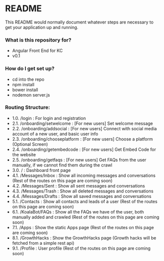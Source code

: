 # README #

This README would normally document whatever steps are necessary to get your application up and running.

### What is this repository for? ###

* Angular Front End for KC
* v0.1

### How do I get set up? ###

* cd into the repo
* npm install
* bower install
* nodemon server.js

### Routing Structure:

* 1.0. /login : For login and registration
* 2.1. /onboarding/setwelcome : [For new users] Set welcome message
* 2.2. /onboarding/addsocial : [For new users] Connect with social media account of a new user, and basic user info
* 2.3. /onboarding/chooseplatform : [For new users] Choose a platform (Optional Screen)
* 2.4. /onboarding/getembedcode : [For new users] Get Embed Code for the website
* 2.5. /onboarding/getfaqs : [For new users] Get FAQs from the user manually, if we cannot find them during the crawl
* 3.0. / : Dashboard front page
* 4.1. /Messages/Inbox : Show all incoming messages and conversations (Rest of the routes on this page are coming soon)
* 4.2. /Messages/Sent : Show all sent messages and conversations 
* 4.3. /Messages/Trash : Show all deleted messages and conversations
* 4.4. /Messages/Drafts : Show all saved messages and conversations 
* 5.1. /Contacts : Show all contacts and leads of a user (Rest of the routes on this page are coming soon)
* 6.1. /KoalaBot/FAQs : Show all the FAQs we have of the user, both manually added and crawled (Rest of the routes on this page are coming soon)
* 7.1. /Apps : Show the static Apps page (Rest of the routes on this page are coming soon)
* 8.1. /GrowthHacks : Show the  GrowthHacks page (Growth hacks will be fetched from a simple rest api)
* 9.1. /Profile : User profile (Rest of the routes on this page are coming soon)